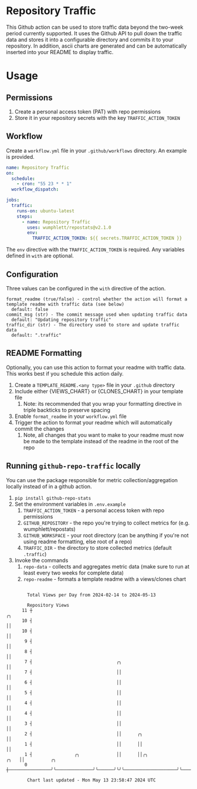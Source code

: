 # Repository Traffic

This Github action can be used to store traffic data beyond the two-week period currently supported.
It uses the Github API to pull down the traffic data and stores it into a configurable directory and commits it to your 
repository. In addition, ascii charts are generated and can be automatically inserted into your README to display traffic.

# Usage
## Permissions
1. Create a personal access token (PAT) with repo permissions
2. Store it in your repository secrets with the key `TRAFFIC_ACTION_TOKEN`

## Workflow
Create a `workflow.yml` file in your `.github/workflows` directory. An example is provided.

```yaml
name: Repository Traffic
on:
  schedule:
    - cron: "55 23 * * 1"
  workflow_dispatch:

jobs:
  traffic:
    runs-on: ubuntu-latest
    steps:
      - name: Repository Traffic
        uses: wumphlett/repostats@v2.1.0
        env:
          TRAFFIC_ACTION_TOKEN: ${{ secrets.TRAFFIC_ACTION_TOKEN }}
```
The `env` directive with the `TRAFFIC_ACTION_TOKEN` is required. Any variables defined in `with` are optional.

## Configuration
Three values can be configured in the `with` directive of the action.
```
format_readme (true/false) - control whether the action will format a template readme with traffic data (see below)
  default: false
commit_msg (str) - The commit message used when updating traffic data
  default: "Updating repository traffic"
traffic_dir (str) - The directory used to store and update traffic data
  default: ".traffic"
```

## README Formatting
Optionally, you can use this action to format your readme with traffic data. This works best if you schedule this action
daily.

1. Create a `TEMPLATE_README.<any type>` file in your `.github` directory
2. Include either {VIEWS_CHART} or {CLONES_CHART} in your template file
   1. Note: its recommended that you wrap your formatting directive in triple backticks to preserve spacing
3. Enable `format_readme` in your `workflow.yml` file
4. Trigger the action to format your readme which will automatically commit the changes
   1. Note, all changes that you want to make to your readme must now be made to the template instead of the readme in the root of the repo

## Running `github-repo-traffic` locally
You can use the package responsible for metric collection/aggregation locally instead of in a github action.

1. `pip install github-repo-stats`
2. Set the environment variables in `.env.example`
   1. `TRAFFIC_ACTION_TOKEN` - a personal access token with repo permissions
   2. `GITHUB_REPOSITORY` - the repo you're trying to collect metrics for (e.g. wumphlett/repostats)
   3. `GITHUB_WORKSPACE` - your root directory (can be anything if you're not using readme formatting, else root of a repo)
   4. `TRAFFIC_DIR` - the directory to store collected metrics (default `.traffic`)
3. Invoke the commands
   1. `repo-data` - collects and aggregates metric data (make sure to run at least every two weeks for complete data)
   2. `repo-readme` - formats a template readme with a views/clones chart

```

        Total Views per Day from 2024-02-14 to 2024-05-13

        Repository Views
      11 ┼                                                                     ╭╮
      10 ┤                                                                     ││
      10 ┤                                                                     ││
       9 ┤                                                                     ││
       8 ┤                                                                     ││
       7 ┤                                ╭╮                                   ││
       7 ┤                                ││                                   ││
       6 ┤                                ││                                   ││
       5 ┤                                ││                                   ││
       4 ┤                                ││                                   ││
       4 ┤                                ││                                   ││
       3 ┤                                ││                                   ││
       2 ┤                                ││      ╭╮                           ││
       1 ┤                                ││      ││                           ││
       1 ┤                ╭╮              ││      ││╭╮                    ╭╮   ││          ╭╮
       0 ┼────────────────╯╰──────────────╯╰──────╯╰╯╰────────────────────╯╰───╯╰──────────╯╰──────

        Chart last updated - Mon May 13 23:58:47 2024 UTC
        
```
